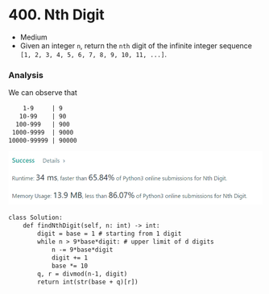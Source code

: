 # 400. Nth Digit

* Medium
* Given an integer `n`, return the `nth` digit of the infinite integer sequence `[1, 2, 3, 4, 5, 6, 7, 8, 9, 10, 11, ...]`.

### Analysis&#x20;

We can observe that&#x20;

```
    1-9     | 9
   10-99    | 90
  100-999   | 900 
 1000-9999  | 9000 
10000-99999 | 90000
```

![](<../../.gitbook/assets/image (27).png>)

```
class Solution:
    def findNthDigit(self, n: int) -> int:
        digit = base = 1 # starting from 1 digit
        while n > 9*base*digit: # upper limit of d digits 
            n -= 9*base*digit
            digit += 1
            base *= 10 
        q, r = divmod(n-1, digit)
        return int(str(base + q)[r])
```
